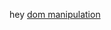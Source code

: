 hey
<a href="https://zegerke.github.io/learning-front-end/exercises/2.mastering-javascript/3.snake/snake.html">dom manipulation</a>
